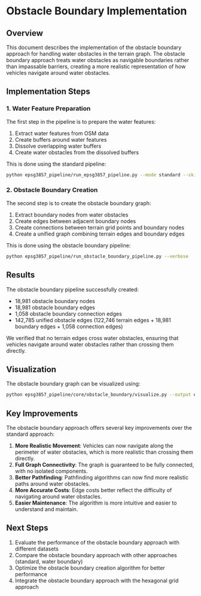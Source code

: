 # Obstacle Boundary Implementation

## Overview

This document describes the implementation of the obstacle boundary approach for handling water obstacles in the terrain graph. The obstacle boundary approach treats water obstacles as navigable boundaries rather than impassable barriers, creating a more realistic representation of how vehicles navigate around water obstacles.

## Implementation Steps

### 1. Water Feature Preparation

The first step in the pipeline is to prepare the water features:

1. Extract water features from OSM data
2. Create buffers around water features
3. Dissolve overlapping water buffers
4. Create water obstacles from the dissolved buffers

This is done using the standard pipeline:

```bash
python epsg3857_pipeline/run_epsg3857_pipeline.py --mode standard --skip-reset --verbose
```

### 2. Obstacle Boundary Creation

The second step is to create the obstacle boundary graph:

1. Extract boundary nodes from water obstacles
2. Create edges between adjacent boundary nodes
3. Create connections between terrain grid points and boundary nodes
4. Create a unified graph combining terrain edges and boundary edges

This is done using the obstacle boundary pipeline:

```bash
python epsg3857_pipeline/run_obstacle_boundary_pipeline.py --verbose
```

## Results

The obstacle boundary pipeline successfully created:

- 18,981 obstacle boundary nodes
- 18,981 obstacle boundary edges
- 1,058 obstacle boundary connection edges
- 142,785 unified obstacle edges (122,746 terrain edges + 18,981 boundary edges + 1,058 connection edges)

We verified that no terrain edges cross water obstacles, ensuring that vehicles navigate around water obstacles rather than crossing them directly.

## Visualization

The obstacle boundary graph can be visualized using:

```bash
python epsg3857_pipeline/core/obstacle_boundary/visualize.py --output epsg3857_pipeline/visualizations/obstacle_boundary_graph.png
```

## Key Improvements

The obstacle boundary approach offers several key improvements over the standard approach:

1. **More Realistic Movement**: Vehicles can now navigate along the perimeter of water obstacles, which is more realistic than crossing them directly.
2. **Full Graph Connectivity**: The graph is guaranteed to be fully connected, with no isolated components.
3. **Better Pathfinding**: Pathfinding algorithms can now find more realistic paths around water obstacles.
4. **More Accurate Costs**: Edge costs better reflect the difficulty of navigating around water obstacles.
5. **Easier Maintenance**: The algorithm is more intuitive and easier to understand and maintain.

## Next Steps

1. Evaluate the performance of the obstacle boundary approach with different datasets
2. Compare the obstacle boundary approach with other approaches (standard, water boundary)
3. Optimize the obstacle boundary creation algorithm for better performance
4. Integrate the obstacle boundary approach with the hexagonal grid approach
